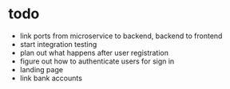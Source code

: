 # todo
- link ports from microservice to backend, backend to frontend
- start integration testing
- plan out what happens after user registration
- figure out how to authenticate users for sign in
- landing page
- link bank accounts

